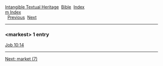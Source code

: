 [Intangible Textual Heritage](../../index)  [Bible](../index) 
[Index](index)   
[m Index](_m_)  
  [Previous](c07150)  [Next](c07152) 

------------------------------------------------------------------------

### &lt;markest&gt; 1 entry

[Job 10:14](../kjv/job010.htm#014)  

------------------------------------------------------------------------

[Next: market (7)](c07152)

